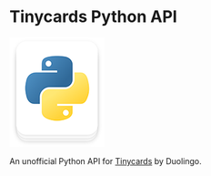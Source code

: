 # Tinycards Python API

![alt text](temporary_logo.png)

An unofficial Python API for [Tinycards](https://tinycards.duolingo.com/) by Duolingo.
